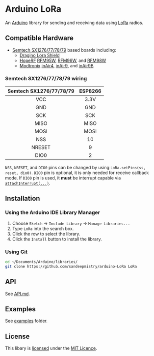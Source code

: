 # Arduino LoRa

An [Arduino](http://arduino.cc/) library for sending and receiving data using [LoRa](https://www.lora-alliance.org/) radios.

## Compatible Hardware

 * [Semtech SX1276/77/78/79](http://www.semtech.com/apps/product.php?pn=SX1276) based boards including:
   * [Dragino Lora Shield](http://www.dragino.com/products/module/item/102-lora-shield.html)
   * [HopeRF](http://www.hoperf.com/rf_transceiver/lora/) [RFM95W](http://www.hoperf.com/rf_transceiver/lora/RFM95W.html), [RFM96W](http://www.hoperf.com/rf_transceiver/lora/RFM96W.html), and [RFM98W](http://www.hoperf.com/rf_transceiver/lora/RFM98W.html)
   * [Modtronix](http://modtronix.com/) [inAir4](http://modtronix.com/inair4.html), [inAir9](http://modtronix.com/inair9.html), and [inAir9B](http://modtronix.com/inair9b.html)

### Semtech SX1276/77/78/79 wiring

| Semtech SX1276/77/78/79 | ESP8266 |
| :---------------------: | :------:|
| VCC | 3.3V |
| GND | GND |
| SCK | SCK |
| MISO | MISO |
| MOSI | MOSI |
| NSS | 10 |
| NRESET | 9 |
| DIO0 | 2 |


`NSS`, `NRESET`, and `DIO0` pins can be changed by using `LoRa.setPins(ss, reset, dio0)`. `DIO0` pin is optional, it is only needed for receive callback mode. If `DIO0` pin is used, it **must** be interrupt capable via [`attachInterrupt(...)`](https://www.arduino.cc/en/Reference/AttachInterrupt).

## Installation

### Using the Arduino IDE Library Manager

1. Choose `Sketch` -> `Include Library` -> `Manage Libraries...`
2. Type `LoRa` into the search box.
3. Click the row to select the library.
4. Click the `Install` button to install the library.

### Using Git

```sh
cd ~/Documents/Arduino/libraries/
git clone https://github.com/sandeepmistry/arduino-LoRa LoRa
```

## API

See [API.md](API.md).

## Examples

See [examples](examples) folder.

## License

This libary is [licensed](LICENSE) under the [MIT Licence](http://en.wikipedia.org/wiki/MIT_License).
